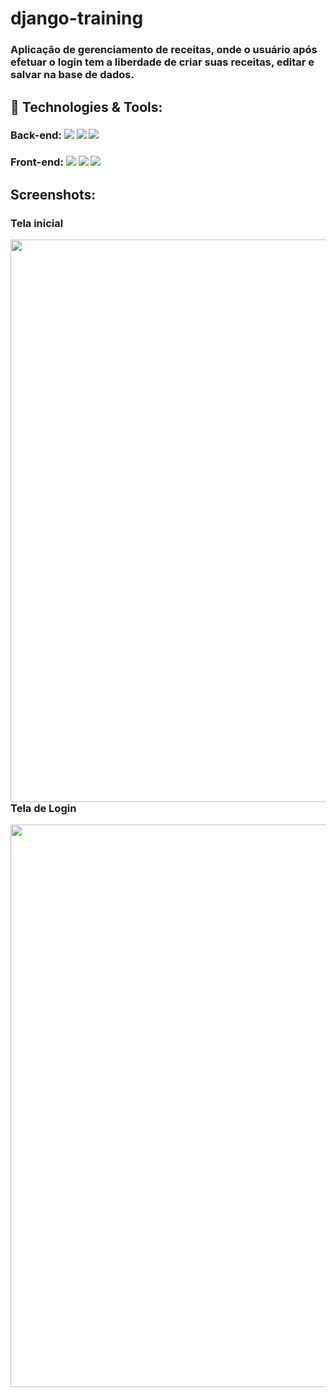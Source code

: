 # django-training
### Aplicação de gerenciamento de receitas, onde o usuário após efetuar o login tem a liberdade de criar suas receitas, editar e salvar na base de dados.

## 🔧 Technologies & Tools:
### Back-end: ![](https://img.shields.io/badge/Code-Python-informational?style=flat&logo=python&logoColor=white&color=2bbc8a) ![](https://img.shields.io/badge/Framework-Django-informational?style=flat&logo=django&logoColor=white&color=2bbc8a) ![](https://img.shields.io/badge/Tools-Postgresql-informational?style=flat&logo=postgresql&logoColor=white&color=2bbc8a)
### Front-end: ![](https://img.shields.io/badge/Mark-HTML5-informational?style=flat&logo=HTML5&logoColor=white&color=2bbc8a) ![](https://img.shields.io/badge/Style-CSS3-informational?style=flat&logo=CSS3&logoColor=white&color=2bbc8a) ![](https://img.shields.io/badge/Code-JavaScript-informational?style=flat&logo=javascript&logoColor=white&color=2bbc8a)

## Screenshots:

### Tela inicial

<img src="https://i.imgur.com/fx6Rjd7.png" width="900px" align="left">

### Tela de Login

<img src="https://i.imgur.com/WwxpkMw.png" width="900px" align="left">



